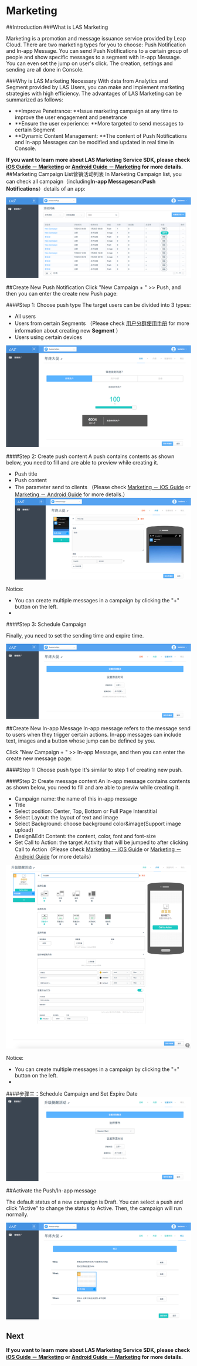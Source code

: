 # Marketing
##Introduction
###What is LAS Marketing

Marketing is a promotion and message issuance service provided by Leap Cloud. There are two marketing types for you to choose: Push Notification and In-app Message. You can send Push Notifications to a certain group of people and show specific messages to a segment with In-app Message. You can even set the jump on user's click. The creation, settings and sending are all done in Console.


###Why is LAS Marketing Necessary 
With data from Analytics and Segment provided by LAS Users, you can make and implement marketing strategies with high efficiency. The advantages of LAS Marketing can be summarized as follows: 


* **Improve Penetrance: **Issue marketing campaign at any time to improve the user engagement and penetrance
* **Ensure the user experience: **More targeted to send messages to certain Segment 
* **Dynamic Content Management: **The content of Push Notifications and In-app Messages can be modified and updated in real time in Console. 

**If you want to learn more about LAS Marketing Service SDK, please check [iOS Guide － Marketing](LAS_DOCS_GUIDE_LINK_PLACEHOLDER_IOS#Marketing) or [Android Guide － Marketing](LAS_DOCS_GUIDE_LINK_PLACEHOLDER_ANDROID#Marketing) for more details.**
##Marketing Campaign List营销活动列表
In Marketing Campaign list, you can check all campaign（including**In-app Messages**and**Push Notifications**）details of an app:

![imgMCampaignList.png](../../../images/imgMCampaignList.png)


##Create New Push Notification
Click "New Campaign + " >> Push, and then you can enter the create new Push page:

####Step 1: Choose push type
The target users can be divided into 3 types:

* All users
* Users from certain Segments （Please check [用户分群使用手册](LAS_DOCS__LINK_PLACEHOLDER_USERMANUAL/usermgmt.html) for more information about creating new **Segment** ）
* Users using certain devices

![imgMAddPush1.png](../../../images/imgMAddPush1.png)

####Step 2: Create push content
A push contains contents as shown below, you need to fill and are able to preview while creating it.

* Push title 
* Push content 
* The parameter send to clients （Please check [Marketing － iOS Guide](LAS_DOCS_GUIDE_LINK_PLACEHOLDER_IOS) or [Marketing － Android Guide](LAS_DOCS_GUIDE_LINK_PLACEHOLDER_ANDROID) for more details.） 
![imgMAddPush2.png.png](../../../images/imgMAddPush2.png)

Notice:

* You can create multiple messages in a campaign by clicking the "+" button on the left.
* 
####Step 3: Schedule Campaign

Finally, you need to set the sending time and expire time.

![imgMAddPush3.png](../../../images/imgMAddPush3.png)

##Create New In-app Message
In-app message refers to the message send to users when they trigger certain actions. In-app messages can include text, images and a button whose jump can be defined by you.

Click "New Campaign + " >> In-app Message, and then you can enter the create new message page:

####Step 1: Choose push type
It's similar to step 1 of creating new push.

####Step 2: Create message content
An in-app message contains contents as shown below, you need to fill and are able to previw while creating it.

* Campaign name: the name of this in-app message
* Title
* Select position: Center, Top, Bottom or Full Page Interstitial
* Select Layout: the layout of text and image
* Select Background: choose background color&image(Support image upload)
* Design&Edit Content: the content, color, font and font-size
* Set Call to Action: the target Activity that will be jumped to after clicking Call to Action（Please check [Marketing － iOS Guide](LAS_DOCS_GUIDE_LINK_PLACEHOLDER_IOS) or [Marketing － Android Guide](LAS_DOCS_GUIDE_LINK_PLACEHOLDER_ANDROID) for more details）

![imgMAddMsg2.png](../../../images/imgMAddMsg2.png)

Notice:

* You can create multiple messages in a campaign by clicking the "+" button on the left.
* 
####步骤三：Schedule Campaign and Set Expire Date
![imgMAddMsg3.png](../../../images/imgMAddMsg3.png)

##Activate the Push/In-app message

The default status of a new campaign is Draft. You can select a push and click "Active" to change the status to Active. Then, the campaign will run normally.

![imgMActivatePush.png](../../../images/imgMActivatePush.png)

## Next

**If you want to learn more about LAS Marketing Service SDK, please check [iOS Guide － Marketing](LAS_DOCS_GUIDE_LINK_PLACEHOLDER_IOS#Marketing) or [Android Guide － Marketing](LAS_DOCS_GUIDE_LINK_PLACEHOLDER_ANDROID#Marketing) for more details.**
